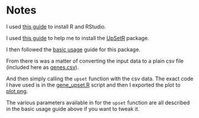 # Notes

I used [this guide](https://rstudio-education.github.io/hopr/starting.html) to install R and RStudio.

I used [this guide](https://rstudio-education.github.io/hopr/packages2.html) to help me to install the [UpSetR](https://github.com/hms-dbmi/UpSetR) package.

I then followed the [basic usage](https://cran.r-project.org/web/packages/UpSetR/vignettes/basic.usage.html) guide for this package.

From there is was a matter of converting the input data to a plain csv file (included here as [genes.csv](./genes.csv)).

And then simply calling the `upset` function with the csv data. The exact code I have used is in the [gene_upset.R](./gene_upset.R) script and then I exported the plot to [plot.png](./plot.png).

The various parameters available in for the `upset` function are all described in the basic usage guide above if you want to tweak it.
